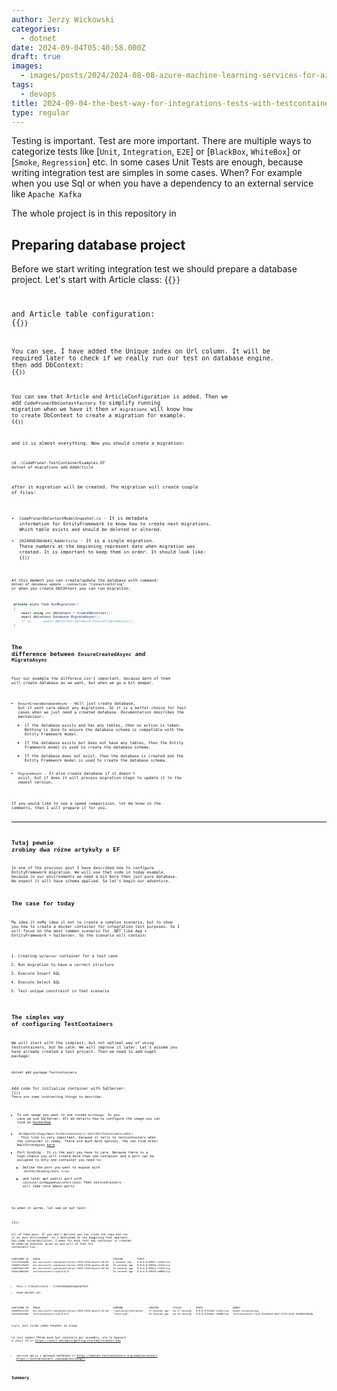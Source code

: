 ```yaml
---
author: Jerzy Wickowski
categories:
  - dotnet
date: 2024-09-04T05:40:58.000Z
draft: true
images:
  - images/posts/2024/2024-08-08-azure-machine-learning-services-for-az-900.jpg
tags:
  - devops
title: 2024-09-04-the-best-way-for-integrations-tests-with-testcontainers
type: regular
---
```

Testing is important. Test are more important. There are multiple ways to categorize tests like [`Unit`, `Integration`, `E2E`] or [`BlackBox`, `WhiteBox`] or [`Smoke`, `Regression`] etc. In some cases Unit Tests are enough, because   writing integration test are simples in some cases. When? For example when you use Sql or when you have a dependency to an external service like `Apache Kafka` 



The whole project is in this repository in [](\src\codepruner.com\static\examples\CodePruner.TestContainerExamples)

## Preparing database project
Before we start writing integration test we should prepare a database project. Let's start with Article class:
{{<code language="csharp" file="static/examples/CodePruner.TestContainerExamples/CodePruner.TestContainerExamples.EF/Article.cs" region="article_class" >}}

and Article table configuration:
{{<code language="csharp" file="static/examples/CodePruner.TestContainerExamples/CodePruner.TestContainerExamples.EF/Article.cs" region="article_configuration" >}}

You can see, I have added the Unique index on Url column. It will be required later to check if we really run our test on database engine.
then add DbContext:
{{<code language="csharp" file="static/examples/CodePruner.TestContainerExamples/CodePruner.TestContainerExamples.EF/CodePrunerDbContext.cs" >}}

You can see that Article and ArticleConfiguration is added.
Then we add `CodePrunerDbContextFactory` to simplify running migration when we have it then `ef migrations` will know how to create DbContext to create a migration for example.
{{<code language="csharp" file="static/examples/CodePruner.TestContainerExamples/CodePruner.TestContainerExamples.EF/CodePrunerDbContextFactory.cs" >}}

and it is almost everything.
Now you should create a migration: 
``` 
cd .\CodePruner.TestContainerExamples.EF
dotnet ef migrations add AddArticle
```

after it migration will be created. The migration will create couple of files:
- `CodePrunerDbContextModelSnapshot.cs` - It is metadata information for EntityFramework to know how to create next migrations. Which table exists and should be deleted or altered.
- `20240903064641_AddArticle` - It is a single migration. These numbers at the beginning represent date when migration was created. It is important to keep them in order. It should look like:
{{<code language="csharp" file="static/examples/CodePruner.TestContainerExamples/CodePruner.TestContainerExamples.EF/Migrations/20240903064641_AddArticle.cs" >}}

At this moment you can create/update the database with command:
`dotnet ef database update --connection "ConnectionString"`
or when you create DbCOntext you can run migration:
```csharp
 private async Task RunMigration()
 {
     await using var dbContext = CreateDbContext();
     await dbContext.Database.MigrateAsync();
     // or      await dbContext.Database.EnsureCreatedAsync();
 }
```
## The difference between `EnsureCreatedAsync` and `MigrateAsync`
Four our example the differece isn't important, because both of them will create database as we want, but when we go a bit deeper.
- `EnsureCreateDatabaseAsync` - Will just create database, but it wont care about any migrations. So it is a better choice for test cases when we just need a created database. Documentation describes the bechaviour:
   - if the database exists and has any tables, then no action is taken. Nothing is done to ensure the database schema is compatible with the Entity Framework model.
   - If the database exists but does not have any tables, then the Entity Framework model is used to create the database schema.
    - If the database does not exist, then the database is created and the Entity Framework model is used to create the database schema.
- `MigrateAsync` - It also create database if it doesn't exist, but if does it will process migration steps to update it to the newest version. 

If you would like to see a speed comparision, let me know in the comments, then I will prepare it for you. 

---------------------------
Tutaj pewnie zrobimy dwa różne artykuły o EF
--------------------------

In one of the previous post I have described how to configure EntityFramework migration. We will use that code in today example, because in our environments we need a bit more then just pure database. We expect it will have schema applied. So let's begin our adventure.

## The case for today
My idea it noMy idea it not to create a complex scenario, but to show you how to create a docker container for integration test purposes. So I will focus on the most common scenario for .NET like App + EntityFramework + SqlServer. So the scenario will contain:
1. Creating `SqlServer` container for a test case
2. Run migration to have a correct structure
3. Execute Insert SQL
4. Execute Select SQL
5. Test unique constraint in that scenario

   
## The simples way of configuring TestContainers 
We will start with the simplest, but not optimal way of using testcontainers, but be calm. We will improve it later.
Let's assume you have already created a test project. Then we need to add nuget package:
```
dotnet add package Testcontainers
```
Add code for initialize container with SqlServer:
{{<code language="csharp" file="static/examples/CodePruner.TestContainerExamples/CodePruner.TestContainerExamples.IntegrationTests/CreateDatabaseInTestClassTest.cs" region="init_sql" >}}
There are some interesting things to describe:
- To set image you want to use invoke `WithImage`. In you case we use SqlServer. All de details how to configure the image you can find on [DockerHub](https://hub.docker.com/r/microsoft/mssql-server) .
- `.WithWaitStrategy(Wait.ForUnixContainer().UntilPortIsAvailable(1433))` - This line is very important, because it tells to testcontainers when the container is ready. There are much more options. YOu can find other WaitStrategies  [here](https://dotnet.testcontainers.org/api/wait_strategies/)
- Port binding - It is the part you have to care. Because there is a high chance you will create more than one container and a port can be assigned  to only one container you need to:
  - Define the port you want to expose with `.WithPortBinding(1433, true)`
  - and later get public port with `container.GetMappedPublicPort(1433)`
Then testcontainers will take care about ports. 

So when it works, let see on out test:

{{<code language="csharp" file="static/examples/CodePruner.TestContainerExamples/CodePruner.TestContainerExamples.IntegrationTests/CreateDatabaseInTestClassTest.cs" region="tests" >}}

all of them pass. IF you don't believe you can clone the repo and run it on your environemnt. As I mentioned at the beggining that approach has some vulnerabilities. I mean for each test new container is created. So when we execute: `docker ps` you will se that 3+1 containers run.
``` text
CONTAINER ID   IMAGE                                                   CREATED          PORTS
1cf171523b96   mcr.microsoft.com/mssql/server:2019-CU18-ubuntu-20.04   4 seconds ago    0.0.0.0:50557->1433/tcp
138497c29e35   mcr.microsoft.com/mssql/server:2019-CU18-ubuntu-20.04   18 seconds ago   0.0.0.0:50548->1433/tcp
ca0435e51f90   mcr.microsoft.com/mssql/server:2019-CU18-ubuntu-20.04   33 seconds ago   0.0.0.0:50542->1433/tcp
5abee30ab59e   testcontainers/ryuk:0.6.0                               33 seconds ago   0.0.0.0:50539->8080/tcp
```

- test z classFixture - CreateOneDatabaseTest
- nowe docker ps:
```
CONTAINER ID   IMAGE                                                   COMMAND                  CREATED          STATUS          PORTS                     NAMES
2abd95cce2e5   mcr.microsoft.com/mssql/server:2019-CU18-ubuntu-20.04   "/opt/mssql/bin/perm…"   17 seconds ago   Up 17 seconds   0.0.0.0:62044->1433/tcp   great_visvesvaraya
243336dfd2b8   testcontainers/ryuk:0.6.0                               "/bin/ryuk"              18 seconds ago   Up 18 seconds   0.0.0.0:62041->8080/tcp   testcontainers-ryuk-35ee84c6-8647-4719-bc10-0fb85033863b
```
czyli jest tylko jeden konener na klasę

Co jest spoko! POtem może być instancja per assembly, ale to dopiero w xunit v3 => https://xunit.net/docs/getting-started/v3/whats-new


- jeszcze opcja z gotowym mofdułem => https://dotnet.testcontainers.org/modules/mssql/
https://testcontainers.com/modules/mssql/

## Summary 
<!-- I know it was shorter material than usual, but I believe it will be expanded in the future.
If you have any question, let me know in comments section below.
If you want to be informed about new posts, subscribe. -->